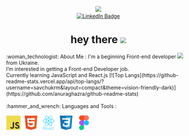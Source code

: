 <div id="header" align="center">
  <img src="https://media.giphy.com/media/paTz7UZbPfTZFRYnnB/giphy.gif" width="250px"/>
</div>
<div id="badges"  align="center" >
   <a href="https://www.linkedin.com/in/rymma-savchuk-54a8a3250/" target="_blank">
    <img src="https://img.shields.io/badge/LinkedIn-blue?style=for-the-badge&logo=linkedin&logoColor=white" alt="LinkedIn Badge"/>
  </a>
  <h1>
  hey there
  <img src="https://media.giphy.com/media/hvRJCLFzcasrR4ia7z/giphy.gif" width="30px"/>
</h1>
</div>
<div>
:woman_technologist: About Me :
I'm a beginning Front-end developer <img src="https://media.giphy.com/media/WUlplcMpOCEmTGBtBW/giphy.gif" width="30"> from Ukraine.
</br>
I’m interested in getting a Front-end Developer job.
</br>
Currently learning JavaScript and React.js
[![Top Langs](https://github-readme-stats.vercel.app/api/top-langs/?username=savchukrm&layout=compact&theme=vision-friendly-dark)](https://github.com/anuraghazra/github-readme-stats)
</div>
<br/>
:hammer_and_wrench: Languages and Tools :
<br/>
<br/>
<div> 
    <img src="https://github.com/devicons/devicon/blob/master/icons/javascript/javascript-original.svg" title="JavaScript" alt="JavaScript" width="40" height="40"/>&nbsp;
   <img src="https://github.com/devicons/devicon/blob/master/icons/html5/html5-original.svg" title="HTML5" alt="HTML" width="40" height="40"/>&nbsp;
   <img src="https://github.com/devicons/devicon/blob/master/icons/react/react-original-wordmark.svg" title="React" alt="React" width="40" height="40"/>&nbsp;
   <img src="https://github.com/devicons/devicon/blob/master/icons/css3/css3-original.svg" title="CSS" alt="CSS" width="40" height="40"/>&nbsp;
   <img src="https://github.com/devicons/devicon/blob/master/icons/figma/figma-original.svg" title="Figma" alt="Figma" width="40" height="40"/>&nbsp;
</div>


